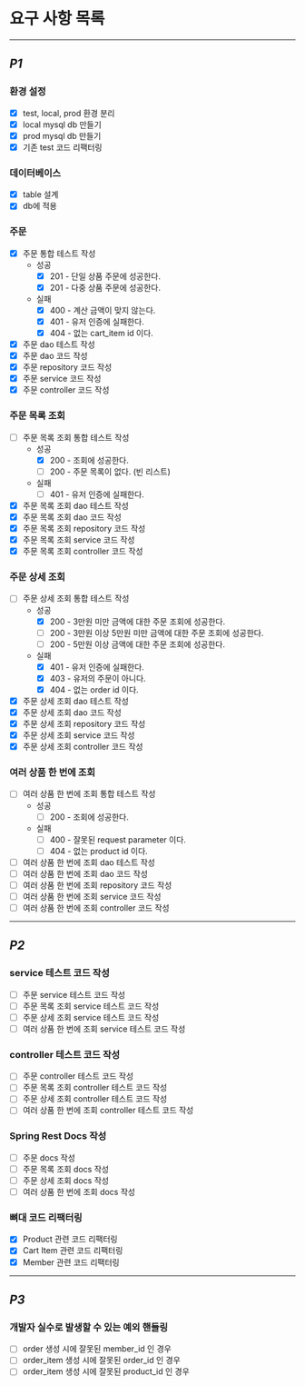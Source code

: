 # 요구 사항 목록

---
## *P1*

### 환경 설정
- [x] test, local, prod 환경 분리
- [x] local mysql db 만들기
- [x] prod mysql db 만들기
- [x] 기존 test 코드 리팩터링

### 데이터베이스
- [x] table 설계
- [x] db에 적용

### 주문
- [x] 주문 통합 테스트 작성
  - 성공
    - [x] 201 - 단일 상품 주문에 성공한다.
    - [x] 201 - 다중 상품 주문에 성공한다.
  - 실패
    - [x] 400 - 계산 금액이 맞지 않는다.
    - [x] 401 - 유저 인증에 실패한다.
    - [x] 404 - 없는 cart_item id 이다.
- [x] 주문 dao 테스트 작성
- [x] 주문 dao 코드 작성
- [x] 주문 repository 코드 작성
- [x] 주문 service 코드 작성
- [x] 주문 controller 코드 작성

### 주문 목록 조회
- [ ] 주문 목록 조회 통합 테스트 작성
    - 성공
        - [x] 200 - 조회에 성공한다.
        - [ ] 200 - 주문 목록이 없다. (빈 리스트)
    - 실패
        - [ ] 401 - 유저 인증에 실패한다.
- [x] 주문 목록 조회 dao 테스트 작성
- [x] 주문 목록 조회 dao 코드 작성
- [x] 주문 목록 조회 repository 코드 작성
- [x] 주문 목록 조회 service 코드 작성
- [x] 주문 목록 조회 controller 코드 작성

### 주문 상세 조회
- [ ] 주문 상세 조회 통합 테스트 작성
    - 성공
        - [x] 200 - 3만원 미만 금액에 대한 주문 조회에 성공한다.
        - [ ] 200 - 3만원 이상 5만원 미만 금액에 대한 주문 조회에 성공한다.
        - [ ] 200 - 5만원 이상 금액에 대한 주문 조회에 성공한다.
    - 실패
        - [x] 401 - 유저 인증에 실패한다.
        - [x] 403 - 유저의 주문이 아니다.
        - [x] 404 - 없는 order id 이다.
- [x] 주문 상세 조회 dao 테스트 작성
- [x] 주문 상세 조회 dao 코드 작성
- [x] 주문 상세 조회 repository 코드 작성
- [x] 주문 상세 조회 service 코드 작성
- [x] 주문 상세 조회 controller 코드 작성

### 여러 상품 한 번에 조회
- [ ] 여러 상품 한 번에 조회 통합 테스트 작성
    - 성공
        - [ ] 200 - 조회에 성공한다.
    - 실패
        - [ ] 400 - 잘못된 request parameter 이다.
        - [ ] 404 - 없는 product id 이다.
- [ ] 여러 상품 한 번에 조회 dao 테스트 작성
- [ ] 여러 상품 한 번에 조회 dao 코드 작성
- [ ] 여러 상품 한 번에 조회 repository 코드 작성
- [ ] 여러 상품 한 번에 조회 service 코드 작성
- [ ] 여러 상품 한 번에 조회 controller 코드 작성

---
## *P2*

### service 테스트 코드 작성
- [ ] 주문 service 테스트 코드 작성
- [ ] 주문 목록 조회 service 테스트 코드 작성
- [ ] 주문 상세 조회 service 테스트 코드 작성
- [ ] 여러 상품 한 번에 조회 service 테스트 코드 작성

### controller 테스트 코드 작성
- [ ] 주문 controller 테스트 코드 작성
- [ ] 주문 목록 조회 controller 테스트 코드 작성
- [ ] 주문 상세 조회 controller 테스트 코드 작성
- [ ] 여러 상품 한 번에 조회 controller 테스트 코드 작성

### Spring Rest Docs 작성
- [ ] 주문 docs 작성
- [ ] 주문 목록 조회 docs 작성
- [ ] 주문 상세 조회 docs 작성
- [ ] 여러 상품 한 번에 조회 docs 작성

### 뼈대 코드 리팩터링
- [x] Product 관련 코드 리팩터링
- [x] Cart Item 관련 코드 리팩터링
- [x] Member 관련 코드 리팩터링

---
## *P3*

### 개발자 실수로 발생할 수 있는 예외 핸들링
- [ ] order 생성 시에 잘못된 member_id 인 경우
- [ ] order_item 생성 시에 잘못된 order_id 인 경우
- [ ] order_item 생성 시에 잘못된 product_id 인 경우
